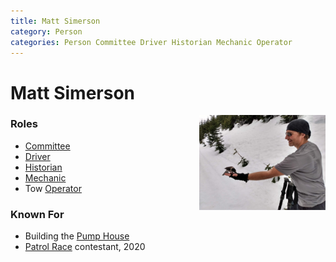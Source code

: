```yaml
---
title: Matt Simerson
category: Person
categories: Person Committee Driver Historian Mechanic Operator
---
```

# Matt Simerson
<img src="img/2020%20Matt%20Simerson.jpeg" align="right" style="width: 40%;" alt="photo of Matt feeding a gray jay">

### Roles

* [Committee](Committee)
* [Driver](Driver)
* [Historian](Historian)
* [Mechanic](Mechanic)
* Tow [Operator](Operator)

### Known For

* Building the [Pump House](Pump-House)
* [Patrol Race](Patrol-Race) contestant, 2020

